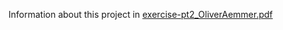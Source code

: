 Information about this project in [exercise-pt2_OliverAemmer.pdf](https://github.com/oliveraemmer/BFH/blob/main/fibonacci/exercise-pt2_OliverAemmer.pdf)
